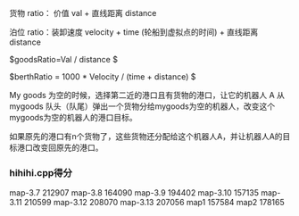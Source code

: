 货物 ratio： 价值 val + 直线距离 distance

泊位 ratio：装卸速度 velocity + time (轮船到虚拟点的时间) + 直线距离 distance

$goodsRatio=Val / distance $

$berthRatio = 1000 * Velocity / (time + distance) $

My goods 为空的时候，选择第二近的港口且有货物的港口，让它的机器人 A 从mygoods 队头（队尾）弹出一个货物分给mygoods为空的机器人，改变这个mygoods为空的机器人的港口目标。

如果原先的港口有n个货物了，这些货物还分配给这个机器人A，并让机器人A的目标港口改变回原先的港口。


### hihihi.cpp得分

map-3.7 212907
map-3.8 164090
map-3.9 194402
map-3.10 157135
map-3.11 210599
map-3.12 208070
map-3.13 207056
map1 157584
map2 178165

